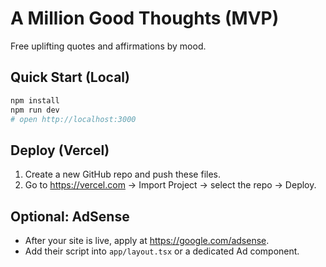 # A Million Good Thoughts (MVP)

Free uplifting quotes and affirmations by mood.

## Quick Start (Local)

```bash
npm install
npm run dev
# open http://localhost:3000
```

## Deploy (Vercel)

1. Create a new GitHub repo and push these files.
2. Go to https://vercel.com → Import Project → select the repo → Deploy.

## Optional: AdSense

- After your site is live, apply at https://google.com/adsense.
- Add their script into `app/layout.tsx` or a dedicated Ad component.
